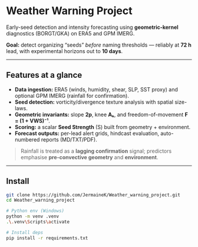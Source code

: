 # Weather Warning Project

Early-seed detection and intensity forecasting using **geometric-kernel** diagnostics (BORGT/GKA) on ERA5 and GPM IMERG.

**Goal:** detect organizing “seeds” *before* naming thresholds — reliably at **72 h** lead, with experimental horizons out to **10 days**.

---

## Features at a glance

- **Data ingestion:** ERA5 (winds, humidity, shear, SLP, SST proxy) and optional GPM IMERG (rainfall for confirmation).
- **Seed detection:** vorticity/divergence texture analysis with spatial size-laws.
- **Geometric invariants:** slope **2p**, knee **Aₖ**, and freedom-of-movement **F = (1 + VWS)⁻¹**.
- **Scoring:** a scalar **Seed Strength** \(S\) built from geometry + environment.
- **Forecast outputs:** per-lead alert grids, hindcast evaluation, auto-numbered reports (MD/TXT/PDF).

> Rainfall is treated as a **lagging confirmation** signal; predictors emphasise **pre-convective geometry** and **environment**.

---

## Install

```bash
git clone https://github.com/JermaineK/Weather_warning_project.git
cd Weather_warning_project

# Python env (Windows)
python -m venv .venv
.\.venv\Scripts\activate

# Install deps
pip install -r requirements.txt